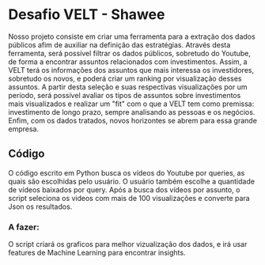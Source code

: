 # Desafio VELT - Shawee

Nosso projeto consiste em criar uma ferramenta para a extração dos dados públicos afim de auxiliar na definição das estratégias. Através desta ferramenta, será possível filtrar os dados públicos, sobretudo do Youtube, de forma a encontrar assuntos relacionados com investimentos. Assim, a VELT terá os informações dos assuntos que mais interessa os investidores, sobretudo os novos, e poderá criar um ranking por visualização desses assuntos. A partir desta seleção e suas respectivas
visualizações por um período, será possível avaliar os tipos de assuntos sobre investimentos mais visualizados e realizar um "fit" com o que a VELT tem como premissa: investimento de longo prazo, sempre analisando as pessoas e os negócios. Enfim, com os dados tratados, novos horizontes se abrem para essa grande empresa.

## Código

O código escrito em Python busca os vídeos do Youtube por queries, as quais são escolhidas pelo usuário. O usuário também escolhe a quantidade de vídeos baixados por query.
Após a busca dos vídeos por assunto, o script seleciona os videos com mais de 100 visualizações e converte para Json os resultados.

### A fazer:

O script criará os graficos para melhor vizualização dos dados, e irá usar features de Machine Learning para encontrar insights.
